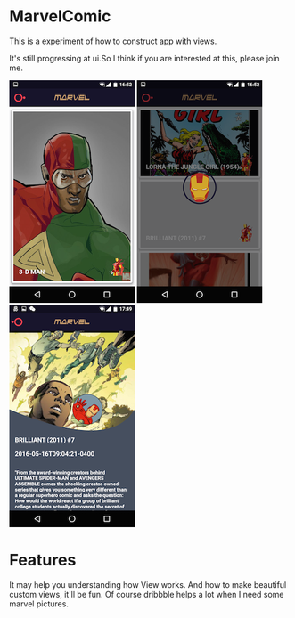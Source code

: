 # MarvelComic
This is a experiment of how to construct app with views.



It's still progressing at ui.So I think if you are interested at this, please join me.


![MarvelComic](/pic_1.png)
![MarvelComic](/pic_2.png)
![MarvelComic](/pic_3.png)

Features
===
It may help you understanding how View works. And how to make beautiful custom views, it'll be fun.
Of course dribbble helps a lot when I need some marvel pictures.

